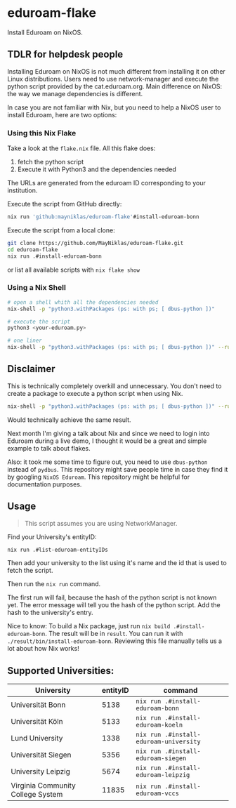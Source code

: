 # eduroam-flake

Install Eduroam on NixOS.

## TDLR for helpdesk people

Installing Eduroam on NixOS is not much different from installing it on other Linux distributions.
Users need to use network-manager and execute the python script provided by the cat.eduroam.org.
Main difference on NixOS: the way we manage dependencies is different.

In case you are not familiar with Nix, but you need to help a NixOS user to install Eduroam, here are two options:

### Using this Nix Flake

Take a look at the `flake.nix` file. All this flake does:

1. fetch the python script
2. Execute it with Python3 and the dependencies needed

The URLs are generated from the eduroam ID corresponding to your institution.

Execute the script from GitHub directly:

```sh
nix run 'github:mayniklas/eduroam-flake'#install-eduroam-bonn
```

Execute the script from a local clone:

```sh
git clone https://github.com/MayNiklas/eduroam-flake.git
cd eduroam-flake
nix run .#install-eduroam-bonn
```

or list all available scripts with `nix flake show`

### Using a Nix Shell

```sh
# open a shell whith all the dependencies needed
nix-shell -p "python3.withPackages (ps: with ps; [ dbus-python ])"

# execute the script
python3 <your-eduroam.py>

# one liner
nix-shell -p "python3.withPackages (ps: with ps; [ dbus-python ])" --run python3 <your-eduroam.py>
```

## Disclaimer

This is technically completely overkill and unnecessary.
You don't need to create a package to execute a python script when using Nix.

```sh
nix-shell -p "python3.withPackages (ps: with ps; [ dbus-python ])" --run python3 <your-eduroam.py>
```

Would technically achieve the same result.

Next month I'm giving a talk about Nix and since we need to login into Eduroam during a live demo, I thought it would be a great and simple example to talk about flakes.

Also: it took me some time to figure out, you need to use `dbus-python` instead of `pydbus`. This repository might save people time in case they find it by googling `NixOS Eduroam`. This repository might be helpful for documentation purposes.

## Usage

> This script assumes you are using NetworkManager.

Find your University's entityID:

```sh
nix run .#list-eduroam-entityIDs
```

Then add your university to the list using it's name and the id that is used to fetch the script.

Then run the `nix run` command.

The first run will fail, because the hash of the python script is not known yet.
The error message will tell you the hash of the python script.
Add the hash to the university's entry.

Nice to know:
To build a Nix package, just run `nix build .#install-eduroam-bonn`.
The result will be in `result`. You can run it with `./result/bin/install-eduroam-bonn`.
Reviewing this file manually tells us a lot about how Nix works!

## Supported Universities:

| University                        | entityID | command                                |
| --------------------------------- | -------- | -------------------------------------- |
| Universität Bonn                  | 5138     | `nix run .#install-eduroam-bonn`       |
| Universität Köln                  | 5133     | `nix run .#install-eduroam-koeln`      |
| Lund University                   | 1338     | `nix run .#install-eduroam-university` |
| Universität Siegen                | 5356     | `nix run .#install-eduroam-siegen`     |
| University Leipzig                | 5674     | `nix run .#install-eduroam-leipzig`    |
| Virginia Community College System | 11835    | `nix run .#install-eduroam-vccs`       |
